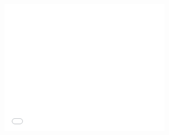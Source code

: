 <iframe title="COVID-19 en la Regi&oacute;n de Murcia, incremento diario" aria-label="Stacked Column Chart" id="datawrapper-chart-x5IaJ" src="//datawrapper.dwcdn.net/x5IaJ/2/" scrolling="no" frameborder="0" style="width: 0; min-width: 100% !important; border: none;" height="400"></iframe><script type="text/javascript">!function(){"use strict";window.addEventListener("message",function(a){if(void 0!==a.data["datawrapper-height"])for(var e in a.data["datawrapper-height"]){var t=document.getElementById("datawrapper-chart-"+e)||document.querySelector("iframe[src*='"+e+"']");t&&(t.style.height=a.data["datawrapper-height"][e]+"px")}})}();
</script>
